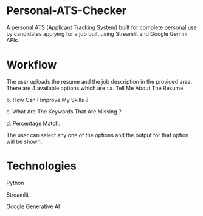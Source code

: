 # Personal-ATS-Checker

A personal ATS (Applicant Tracking System) built for complete personal use by candidates applying for a job built using Streamlit and Google Gemini APIs.

# Workflow
The user uploads the resume and the job description in the provided area.
There are 4 available options which are :
  a. Tell Me About The Resume.
  
  b. How Can I Improve My Skills ?
  
  c. What Are The Keywords That Are Missing ?
  
  d. Percentage Match.
  
The user can select any one of the options and the output for that option will be shown.

 # Technologies
 Python 
 
 Streamlit
 
 Google Generative AI
 

